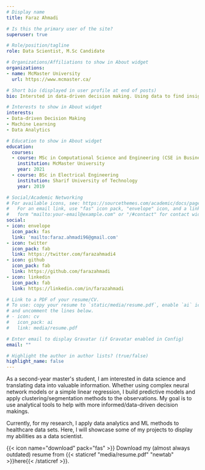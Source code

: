 ```yaml
---
# Display name
title: Faraz Ahmadi

# Is this the primary user of the site?
superuser: true

# Role/position/tagline
role: Data Scientist, M.Sc Candidate

# Organizations/Affiliations to show in About widget
organizations:
- name: McMaster University
  url: https://www.mcmaster.ca/

# Short bio (displayed in user profile at end of posts)
bio: Intersted in data-driven decision making. Using data to find insight and knowledge.

# Interests to show in About widget
interests:
- Data-driven Decision Making
- Machine Learning
- Data Analytics

# Education to show in About widget
education:
  courses:
  - course: MSc in Computational Science and Engineering (CSE in Business)
    institution: McMaster University
    year: 2021
  - course: BSc in Electrical Engineering
    institution: Sharif University of Technology
    year: 2019

# Social/Academic Networking
# For available icons, see: https://sourcethemes.com/academic/docs/page-builder/#icons
#   For an email link, use "fas" icon pack, "envelope" icon, and a link in the
#   form "mailto:your-email@example.com" or "/#contact" for contact widget.
social:
- icon: envelope
  icon_pack: fas
  link: 'mailto:faraz.ahmadi96@gmail.com'
- icon: twitter
  icon_pack: fab
  link: https://twitter.com/farazahmadi4
- icon: github
  icon_pack: fab
  link: https://github.com/farazahmadi
- icon: linkedin
  icon_pack: fab
  link: https://linkedin.com/in/farazahmadi

# Link to a PDF of your resume/CV.
# To use: copy your resume to `static/media/resume.pdf`, enable `ai` icons in `params.toml`, 
# and uncomment the lines below.
# - icon: cv
#   icon_pack: ai
#   link: media/resume.pdf

# Enter email to display Gravatar (if Gravatar enabled in Config)
email: ""

# Highlight the author in author lists? (true/false)
highlight_name: false
---
```


As a second-year master's student, I am interested in data science and translating data into valuable information. Whether using complex neural network models or a simple linear regression, I build predictive models and apply clustering/segmentation methods to the observations. My goal is to use analytical tools to help with more informed/data-driven decision makings.

Currently, for my research, I apply data analytics and ML methods to healthcare data sets. Here, I will showcase some of my projects to display my abilities as a data scientist.

{{< icon name="download" pack="fas" >}} Download my (almost always outdated) resume from {{< staticref "media/resume.pdf" "newtab" >}}here{{< /staticref >}}.
